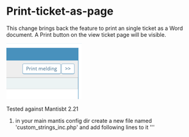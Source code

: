 # Print-ticket-as-page
 
This change brings back the feature to print an single ticket as a Word document.
A Print button on the view ticket page will be visible. 

![Example](/example.png)

Tested against Mantisbt 2.21

1) in your main mantis config dir create a new file named 'custom_strings_inc.php' and add following lines to it
'''
<?php
switch( $g_active_language ) {
	default:
	# Default language, as defined in config/config_inc.php
	# ($g_default_language, English in this case)
	# Mantis grafieken

    $s_print_bug_page = 'Print Ticket';

	break;
}
'''

2) implement the code